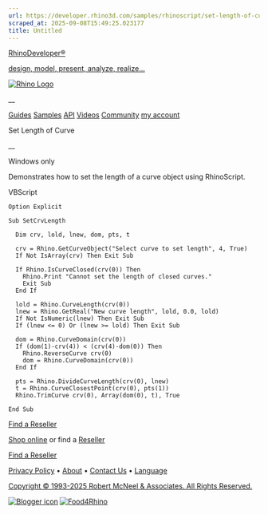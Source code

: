 ```yaml
---
url: https://developer.rhino3d.com/samples/rhinoscript/set-length-of-curve/
scraped_at: 2025-09-08T15:49:25.023177
title: Untitled
---
```


[RhinoDeveloper®](/)

[design, model, present, analyze, realize...](/)

[![Rhino Logo](https://developer.rhino3d.com/images/rhinodevlogo.png)](/)

__

[Guides](https://developer.rhino3d.com/guides)
[Samples](https://developer.rhino3d.com/samples)
[API](https://developer.rhino3d.com/api)
[Videos](https://developer.rhino3d.com/videos)
[Community](https://discourse.mcneel.com/c/rhino-developer) [my account
](https://www.rhino3d.com/my-account/ "Manage your account, licenses, and
teams")

Set Length of Curve

__

Windows only

Demonstrates how to set the length of a curve object using RhinoScript.

VBScript

    
    
    Option Explicit
    
    Sub SetCrvLength
    
      Dim crv, lold, lnew, dom, pts, t
    
      crv = Rhino.GetCurveObject("Select curve to set length", 4, True)
      If Not IsArray(crv) Then Exit Sub
    
      If Rhino.IsCurveClosed(crv(0)) Then
        Rhino.Print "Cannot set the length of closed curves."
        Exit Sub
      End If
    
      lold = Rhino.CurveLength(crv(0))
      lnew = Rhino.GetReal("New curve length", lold, 0.0, lold)
      If Not IsNumeric(lnew) Then Exit Sub
      If (lnew <= 0) Or (lnew >= lold) Then Exit Sub
    
      dom = Rhino.CurveDomain(crv(0))
      If (dom(1)-crv(4)) < (crv(4)-dom(0)) Then
        Rhino.ReverseCurve crv(0)
        dom = Rhino.CurveDomain(crv(0))
      End If
    
      pts = Rhino.DivideCurveLength(crv(0), lnew)
      t = Rhino.CurveClosestPoint(crv(0), pts(1))
      Rhino.TrimCurve crv(0), Array(dom(0), t), True
    
    End Sub
    

  

[Find a Reseller](https://www.rhino3d.com/sales)

[Shop online](https://www.rhino3d.com/store) or find a
[Reseller](https://www.rhino3d.com/sales)

[Find a Reseller](https://www.rhino3d.com/sales)

[Privacy Policy](https://www.rhino3d.com/privacy) •
[About](https://www.rhino3d.com/mcneel/about) • [Contact
Us](https://www.rhino3d.com/mcneel/contact) • [
Language](https://www.rhino3d.com/language "Change to a different region or
language")

[Copyright © 1993-2025 Robert McNeel & Associates. All Rights
Reserved.](https://www.rhino3d.com/mcneel/about)

[](https://www.facebook.com/McNeelRhinoceros/)
[](https://twitter.com/bobmcneel) [](https://www.linkedin.com/groups/75313/)
[](https://www.youtube.com/user/RhinoGuide/videos) [](https://vimeo.com/rhino)
[![Blogger
icon](https://developer.rhino3d.com/images/blogger.svg)](http://blog.rhino3d.com/)
[![Food4Rhino](https://developer.rhino3d.com/images/f4r_icon_01.svg)](https://www.food4rhino.com)

